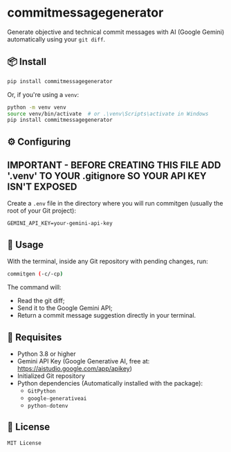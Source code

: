 # commitmessagegenerator

Generate objective and technical commit messages with AI (Google Gemini) automatically using your `git diff`.

## 📦 Install

```bash
pip install commitmessagegenerator
```

Or, if you're using a `venv`:

```bash
python -m venv venv
source venv/bin/activate  # or .\venv\Scripts\activate in Windows
pip install commitmessagegenerator
```

## ⚙️ Configuring

## IMPORTANT - BEFORE CREATING THIS FILE ADD '.venv' TO YOUR .gitignore SO YOUR API KEY ISN'T EXPOSED

Create a `.env` file in the directory where you will run commitgen (usually the root of your Git project):

```
GEMINI_API_KEY=your-gemini-api-key
```

## 🚀 Usage

With the terminal, inside any Git repository with pending changes, run:

```bash
commitgen (-c/-cp)
```

The command will:

- Read the git diff;
- Send it to the Google Gemini API;
- Return a commit message suggestion directly in your terminal.

## 🧩 Requisites

- Python 3.8 or higher
- Gemini API Key (Google Generative AI, free at: https://aistudio.google.com/app/apikey)
- Initialized Git repository
- Python dependencies (Automatically installed with the package):
  - `GitPython`
  - `google-generativeai`
  - `python-dotenv`

## 📄 License

```
MIT License
```
